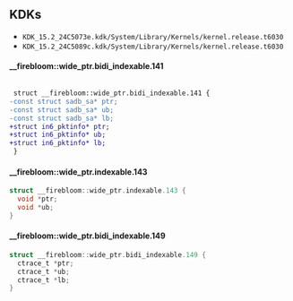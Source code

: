 ## KDKs

- `KDK_15.2_24C5073e.kdk/System/Library/Kernels/kernel.release.t6030`
- `KDK_15.2_24C5089c.kdk/System/Library/Kernels/kernel.release.t6030`

#### __firebloom::wide_ptr.bidi_indexable.141

```diff

 struct __firebloom::wide_ptr.bidi_indexable.141 {
-const struct sadb_sa* ptr;	
-const struct sadb_sa* ub;	
-const struct sadb_sa* lb;	
+struct in6_pktinfo* ptr;	
+struct in6_pktinfo* ub;	
+struct in6_pktinfo* lb;	
 }

```
#### __firebloom::wide_ptr.indexable.143

```c
struct __firebloom::wide_ptr.indexable.143 {
  void *ptr;
  void *ub;
}

```
#### __firebloom::wide_ptr.bidi_indexable.149

```c
struct __firebloom::wide_ptr.bidi_indexable.149 {
  ctrace_t *ptr;
  ctrace_t *ub;
  ctrace_t *lb;
}

```
